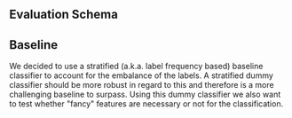 ## Evaluation Schema

## Baseline
We decided to use a stratified (a.k.a. label frequency based) baseline classifier to account for the embalance of the labels.
A stratified dummy classifier should be more robust in regard to this and therefore is a more challenging baseline to surpass.
Using this dummy classifier we also want to test whether "fancy" features are necessary or not for the classification. 